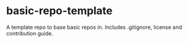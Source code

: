 # basic-repo-template
A template repo to base basic repos in.  Includes .gitignore, license and contribution guide.